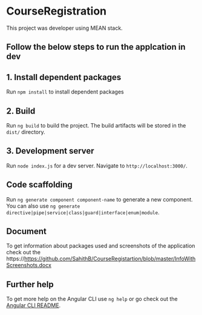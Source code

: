 # CourseRegistration

This project was developer using MEAN stack.

## Follow the below steps to run the applcation in dev

## 1. Install dependent packages

Run `npm install` to install dependent packages

## 2. Build

Run `ng build` to build the project. The build artifacts will be stored in the `dist/` directory. 

## 3. Development server

Run `node index.js` for a dev server. Navigate to `http://localhost:3000/`. 

## Code scaffolding

Run `ng generate component component-name` to generate a new component. You can also use `ng generate directive|pipe|service|class|guard|interface|enum|module`.

## Document

To get information about packages used and screenshots of the application check out the https://https://github.com/SahithB/CourseRegistartion/blob/master/InfoWithScreenshots.docx

## Further help

To get more help on the Angular CLI use `ng help` or go check out the [Angular CLI README](https://github.com/angular/angular-cli/blob/master/README.md).
